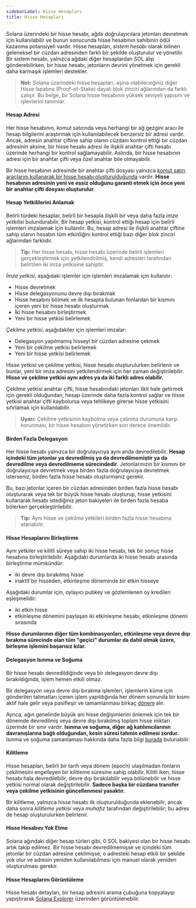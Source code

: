 ```yaml
---
sidebarLabel: Hisse Hesapları
title: Hisse Hesapları
---
```


Solana üzerindeki bir hisse hesabı, ağda doğrulayıcılara jetonları devretmek için kullanılabilir ve bunun sonucunda hisse hesabının sahibinin ödül kazanma potansiyeli vardır. Hisse hesapları, _sistem hesabı_ olarak bilinen geleneksel bir cüzdan adresinden farklı bir şekilde oluşturulur ve yönetilir. Bir sistem hesabı, yalnızca ağdaki diğer hesaplardan SOL alıp gönderebilirken, bir hisse hesabı, jetonların devrini yönetmek için gerekli daha karmaşık işlemleri destekler.

> **Not:** Solana üzerindeki hisse hesapları, aşina olabileceğiniz diğer Hisse İspatına (Proof-of-Stake) dayalı blok zinciri ağlarından da farklı çalışır. Bu belge, bir Solana hisse hesabının yüksek seviyeli yapısını ve işlevlerini tanımlar.

#### Hesap Adresi

Her hisse hesabının, komut satırında veya herhangi bir ağ gezgini aracı ile hesap bilgilerini araştırmak için kullanılabilecek benzersiz bir adresi vardır. Ancak, adresin anahtar çiftine sahip olanın cüzdanı kontrol ettiği bir cüzdan adresinin aksine, bir hisse hesabı adresi ile ilişkili anahtar çifti hesabı üzerinde herhangi bir kontrol sağlamayabilir. Aslında, bir hisse hesabının adresi için bir anahtar çifti veya özel anahtar bile olmayabilir.

Bir hisse hesabının adresinde bir anahtar çifti dosyası yalnızca
[komut satırı araçlarını kullanarak bir hisse hesabı oluşturulduğunda](https://docs.solanalabs.com/cli/examples/delegate-stake#create-a-stake-account) vardır. **Hisse hesabının adresinin yeni ve eşsiz olduğunu garanti etmek için önce yeni bir anahtar çifti dosyası oluşturulur.**

#### Hesap Yetkililerini Anlamak

Belirli türdeki hesaplar, belirli bir hesapla ilişkili bir veya daha fazla _imza yetkilisi_ bulundurabilir. Bir hesap yetkisi, kontrol ettiği hesap için belirli işlemleri imzalamak için kullanılır. Bu, hesap adresi ile ilişkili anahtar çiftine sahip olanın hesabın tüm etkinliğini kontrol ettiği bazı diğer blok zinciri ağlarından farklıdır.

> **Tip:** Her hisse hesabı, hisse hesabı üzerinde belirli işlemleri gerçekleştirmek için yetkilendirilmiş, kendi adresleri tarafından belirtilen iki imza yetkisine sahiptir.

_İmza yetkisi_, aşağıdaki işlemler için işlemleri imzalamak için kullanılır:

- Hisse devretmek
- Hisse delegasyonunu devre dışı bırakmak
- Hisse hesabını bölmek ve ilk hesapta bulunan fonlardan bir kısmını içeren yeni bir hisse hesabı oluşturmak
- İki hisse hesabını birleştirmek
- Yeni bir hisse yetkisi belirlemek

_Çekilme yetkisi_, aşağıdakiler için işlemleri imzalar:

- Delegasyon yapılmamış hisseyi bir cüzdan adresine çekmek
- Yeni bir çekilme yetkisi belirlemek
- Yeni bir hisse yetkisi belirlemek

Hisse yetkisi ve çekilme yetkisi, hisse hesabı oluşturulurken belirlenir ve bunlar, yeni bir imza adresini yetkilendirmek için her zaman değiştirilebilir. **Hisse ve çekilme yetkisi aynı adres ya da iki farklı adres olabilir.**

Çekilme yetkisi anahtar çifti, hisse hesabındaki jetonları likit hale getirmek için gerekli olduğundan, hesap üzerinde daha fazla kontrol sağlar ve hisse yetkisi anahtar çifti kaybolursa veya tehlikeye girerse hisse yetkisini sıfırlamak için kullanılabilir.

> **Uyarı:** Çekilme yetkisinin kaybolma veya çalınma durumuna karşı korunması, bir hisse hesabını yönetirken son derece önemlidir.

#### Birden Fazla Delegasyon

Her hisse hesabı yalnızca bir doğrulayıcıya aynı anda devredilebilir. **Hesap içindeki tüm jetonlar ya devredilmiş ya da devredilmemiştir ya da devredilme veya devredilmeme sürecindedir.** Jetonlarınızın bir kısmını bir doğrulayıcıya devretmek veya birden fazla doğrulayıcıya devretmek isterseniz, birden fazla hisse hesabı oluşturmanız gerekir.

Bu, bazı jetonlar içeren bir cüzdan adresinden birden fazla hisse hesabı oluşturarak veya tek bir büyük hisse hesabı oluşturup, hisse yetkisini kullanarak hesabı istediğiniz jeton bakiyeleri ile birden fazla hesaba bölerken gerçekleştirilebilir.

> **Tip:** Aynı hisse ve çekilme yetkileri birden fazla hisse hesabına atanabilir.

#### Hisse Hesaplarını Birleştirme

Aynı yetkiler ve kilitli süreye sahip iki hisse hesabı, tek bir sonuç hisse hesabına birleştirilebilir. Aşağıdaki durumlarda iki hisse hesabı arasında birleştirme mümkündür:

- iki devre dışı bırakılmış hisse
- inaktif bir hisseden, etkinleşme döneminde bir etkin hisseye

Aşağıdaki durumlar için, oylayıcı pubkey ve gözlemlenen oy kredileri eşleşmelidir:

- iki etkin hisse
- etkinleşme dönemini paylaşan iki etkinleşme hesabı, etkinleşme dönemi sırasında

**Hisse durumlarının diğer tüm kombinasyonları, etkinleşme veya devre dışı bırakma sürecinde olan tüm "geçici" durumlar da dahil olmak üzere, birleşme işlemini başarısız kılar.**

#### Delegasyon Isınma ve Soğuma

Bir hisse hesabı devredildiğinde veya bir delegasyon devre dışı bırakıldığında, işlem hemen etkili olmaz.

Bir delegasyon veya devre dışı bırakma işlemleri, işlemlerin küme için gönderilen talimatları içeren işlem yapıldığında her dönem sonunda bir kısmı aktif hale gelir veya pasifleşir ve tamamlanması birkaç [dönem](https://docs.solanalabs.com/terminology.md#epoch) alır.

Ayrıca, ağın genelinde büyük ani hisse değişimlerini önlemek için tek bir dönemde devredilmiş veya devre dışı bırakılmış toplam hisse miktarı üzerinde bir sınır vardır. **Isınma ve soğuma, diğer ağ katılımcılarının davranışlarına bağlı olduğundan, kesin süresi tahmin edilmesi zordur.** Isınma ve soğuma zamanlaması hakkında daha fazla bilgi [burada](https://docs.solanalabs.com/consensus/stake-delegation-and-rewards#stake-warmup-cooldown-withdrawal) bulunabilir.

#### Kilitleme

Hisse hesapları, belirli bir tarih veya dönem (epoch) ulaşılmadan fonların çekilmesini engelleyen bir kilitleme süresine sahip olabilir. Kilitli iken, hisse hesabı hala devredilebilir, devre dışı bırakılabilir veya bölünebilir ve hisse yetkisi normal olarak değiştirilebilir. **Sadece başka bir cüzdana transfer veya çekilme yetkisinin güncellenmesi yasaktır.**

Bir kilitleme, yalnızca hisse hesabı ilk oluşturulduğunda eklenebilir, ancak daha sonra _kilitleme yetkisi_ veya _muhafız_ tarafından değiştirilebilir; bu adres de hesap oluşturulurken belirlenir.

#### Hisse Hesabını Yok Etme

Solana ağındaki diğer hesap türleri gibi, 0 SOL bakiyesi olan bir hisse hesabı artık takip edilmez. Bir hisse hesabı devredilmemişse ve içindeki tüm jetonlar bir cüzdan adresine çekilmişse, o adresteki hesap etkili bir şekilde yok olur ve adresin yeniden kullanılabilmesi için manuel olarak yeniden oluşturulması gerekir.

#### Hisse Hesaplarını Görüntüleme

Hisse hesabı detayları, bir hesap adresini arama çubuğuna kopyalayıp yapıştırarak 
[Solana Explorer](http://explorer.solana.com/accounts) üzerinden görüntülenebilir.